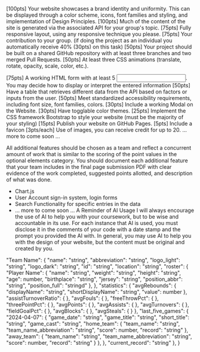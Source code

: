 <!-- Required Tasks (45%, 450pts total) -->
[100pts] Your website showcases a brand identity and uniformity. This can
be displayed through a color scheme, icons, font families and styling, and
implementation of Design Principles.
[100pts] Much of the content of the site is generated via the associated API
for your group's topic.
[75pts] Fully responsive layout, using any responsive technique you please.
[75pts] Your contribution to your group. (if doing the project as an individual
you automatically receive 40% (30pts) on this task)
[50pts] Your project should be built on a shared GitHub repository with at
least three branches and two merged Pull Requests.
[50pts] At least three CSS animations (translate, rotate, opacity, scale, color,
etc.).
<!-- Optional Elements (30%, 300pts total) -->
[75pts] A working HTML form with at least 5 <input>. You may decide how to
display or interpret the entered information
[50pts] Have a table that retrieves different data from the API based on
factors or inputs from the user.
[50pts] Meet standardized accessibility requirements, including font size,
font families, colors.
[30pts] Include a working Modal on the Website.
[30pts] Have togglable color themes.
[25pts] Implement the CSS framework Bootstrap to style your website (must
be the majority of your styling)
[15pts] Publish your website on GitHub Pages.
[5pts] Include a favicon
[3pts/each] Use of images, you can receive credit for up to 20.
… more to come soon …
<!-- Additional Features (25%, 250pts total) -->
All additional features should be chosen as a team and reflect a concurrent
amount of work that is similar to the scoring of the point values in the
optional elements category. You should document each additional feature
that your team includes in the final page submission PDF with clear
evidence of the work completed, suggested points allotted, and description
of what was done.
<!-- Some features that I’ve thought of, that full and coherent integration would
be equal to full 250 points would be: -->
- Chart.js
- User Account sign-in system, login forms
- Search Functionality for specific entries in the data
- … more to come soon …
A Reminder of AI Usage
I will always encourage the use of AI to help you with your coursework, but
to be wise and accountable in its use. For each instance that AI is used, you
must disclose it in the comments of your code with a date stamp and the
prompt you provided the AI with. In general, you may use AI to help you with
the design of your website, but the content must be original and created by
you.


"Team Name": {
    "name": "string",
    "abbreviation": "string",
    "logo_light": "string",
    "logo_dark": "string",
    "id": "string",
    "location": "string",
    "roster": {
        "Player Name": {
            "name": "string",
            "weight": "string",
            "height": "string",
            "age": number,
            "birthplace": "string",
            "jersey": "string",
            "position_abbr": "string",
            "position_full": "stringd"
        }, 
    },
    "statistics": {
        "avgRebounds": {
            "displayName": "string",
            "shortDisplayName": "string",
            "value": number
        },
        "assistTurnoverRatio": {
        },
        "avgFouls": {
        },
        "freeThrowPct": {
        },
        "threePointPct": {
        },
        "avgPoints": {
        },
        "avgAssists": {
        },
        "avgTurnovers": {
        },
        "fieldGoalPct": {
        },
        "avgBlocks": {
        },
        "avgSteals": {
        }
    },
    "last_five_games": {
        "2024-04-07": {
            "game_date": "string",
            "game_title": "string",
            "short_title": "string",
            "game_cast": "string",
            "home_team": {
                "team_name": "string",
                "team_name_abbreviation": "string",
                "score": number,
                "record": "string"
            },
            "away_team": {
                "team_name": "string",
                "team_name_abbreviation": "string",
                "score": number,
                "record": "string"
            }
        },
    },
    "current_record": "string"
    },
}